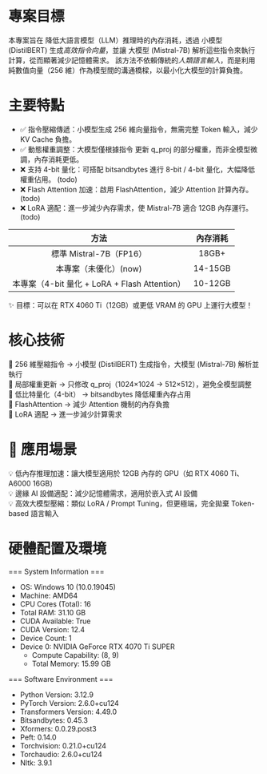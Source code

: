 專案目標  
===
本專案旨在 降低大語言模型（LLM）推理時的內存消耗，透過 小模型 (DistilBERT) 生成*高效指令向量*，並讓 大模型 (Mistral-7B) 解析這些指令來執行計算，從而顯著減少記憶體需求。
該方法不依賴傳統的*人類語言輸入*，而是利用 純數值向量（256 維）作為模型間的溝通橋樑，以最小化大模型的計算負擔。

主要特點  
===
* ✅ 指令壓縮傳遞：小模型生成 256 維向量指令，無需完整 Token 輸入，減少 KV Cache 負擔。  
* ✅ 動態權重調整：大模型僅根據指令 更新 q_proj 的部分權重，而非全模型微調，內存消耗更低。  
* ❌ 支持 4-bit 量化：可搭配 bitsandbytes 進行 8-bit / 4-bit 量化，大幅降低權重佔用。 (todo)  
* ❌ Flash Attention 加速：啟用 FlashAttention，減少 Attention 計算內存。 (todo)  
* ❌ LoRA 適配：進一步減少內存需求，使 Mistral-7B 適合 12GB 內存運行。 (todo)

| 方法 | 內存消耗 |
| :--: | :--: |
| 標準 Mistral-7B（FP16）  | 18GB+ |
| 本專案（未優化）(now)  | 14-15GB |
| 本專案（4-bit 量化 + LoRA + Flash Attention）  | 10-12GB |  

✨ 目標：可以在 RTX 4060 Ti（12GB）或更低 VRAM 的 GPU 上運行大模型！

 核心技術
 ===
🔹 256 維壓縮指令 → 小模型 (DistilBERT) 生成指令，大模型 (Mistral-7B) 解析並執行  
🔹 局部權重更新 → 只修改 q_proj（1024×1024 → 512×512），避免全模型調整  
🔹 低比特量化（4-bit） → bitsandbytes 降低權重內存占用  
🔹 FlashAttention → 減少 Attention 機制的內存負擔  
🔹 LoRA 適配 → 進一步減少計算需求  

🔗 應用場景
 ===
💡 低內存推理加速：讓大模型適用於 12GB 內存的 GPU（如 RTX 4060 Ti、A6000 16GB）  
💡 邊緣 AI 設備適配：減少記憶體需求，適用於嵌入式 AI 設備  
💡 高效大模型壓縮：類似 LoRA / Prompt Tuning，但更極端，完全拋棄 Token-based 語言輸入  

硬體配置及環境
===
=== System Information ===
- OS: Windows 10 (10.0.19045)
- Machine: AMD64
- CPU Cores (Total): 16
- Total RAM: 31.10 GB
- CUDA Available: True
- CUDA Version: 12.4
- Device Count: 1
- Device 0: NVIDIA GeForce RTX 4070 Ti SUPER
  - Compute Capability: (8, 9)
  - Total Memory: 15.99 GB

=== Software Environment ===
- Python Version: 3.12.9
- PyTorch Version: 2.6.0+cu124
- Transformers Version: 4.49.0
- Bitsandbytes: 0.45.3
- Xformers: 0.0.29.post3
- Peft: 0.14.0
- Torchvision: 0.21.0+cu124
- Torchaudio: 2.6.0+cu124
- Nltk: 3.9.1
